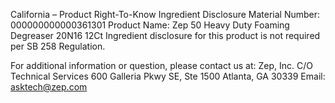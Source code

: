  
 
 
California – Product Right-To-Know Ingredient Disclosure 
Material Number: 000000000000361301 
Product Name: Zep 50 Heavy Duty Foaming Degreaser 20N16 12Ct 
Ingredient disclosure for this product is not required per SB 258 Regulation. 
 
For additional information or question, please contact us at: 
Zep, Inc. 
C/O Technical Services 
600 Galleria Pkwy SE, Ste 1500 
Atlanta, GA 30339 
Email: asktech@zep.com 
 
 
 
 
